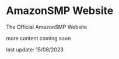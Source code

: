 # AmazonSMP Website
The Official AmazonSMP Website

more content coming soon

last update: 15/08/2023

